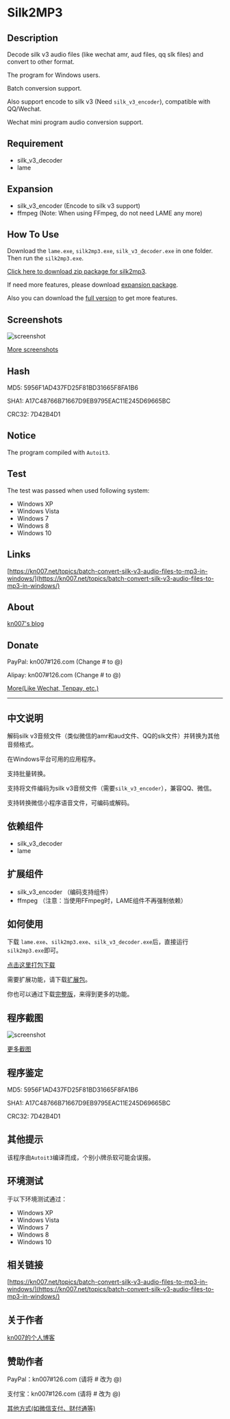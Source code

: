 # Silk2MP3

## Description

Decode silk v3 audio files (like wechat amr, aud files, qq slk files) and convert to other format.

The program for Windows users.

Batch conversion support.

Also support encode to silk v3 (Need `silk_v3_encoder`), compatible with QQ/Wechat.

Wechat mini program audio conversion support.

## Requirement

* silk_v3_decoder
* lame

## Expansion

* silk_v3_encoder (Encode to silk v3 support)
* ffmpeg (Note: When using FFmpeg, do not need LAME any more)

## How To Use

Download the `lame.exe`, `silk2mp3.exe`, `silk_v3_decoder.exe` in one folder. Then run the `silk2mp3.exe`.

[Click here to download zip package for silk2mp3](https://dl.kn007.net/directlink/silk2mp3.zip "silk2mp3.zip").

If need more features, please download [expansion package](https://dl.kn007.net/directlink/silk2mp3-expansion.zip "silk2mp3-expansion.zip").

Also you can download the [full version](https://dl.kn007.net/directlink/silk2mp3-full.zip "silk2mp3-full.zip") to get more features.

## Screenshots

![screenshot](/windows/screenshots/20170528161558.png?raw=true "Screenshot")

[More screenshots](/windows/screenshots/)

## Hash

MD5: 5956F1AD437FD25F81BD31665F8FA1B6

SHA1: A17C48766B71667D9EB9795EAC11E245D69665BC

CRC32: 7D42B4D1

## Notice

The program compiled with `Autoit3`.

## Test

The test was passed when used following system:
* Windows XP
* Windows Vista
* Windows 7
* Windows 8
* Windows 10

## Links

[https://kn007.net/topics/batch-convert-silk-v3-audio-files-to-mp3-in-windows/](https://kn007.net/topics/batch-convert-silk-v3-audio-files-to-mp3-in-windows/)

## About

[kn007's blog](https://kn007.net) 

## Donate

PayPal: kn007#126.com (Change # to @)

Alipay: kn007#126.com (Change # to @)

[More(Like Wechat, Tenpay, etc.)](https://kn007.net/donate/) 

*** 

## 中文说明
解码silk v3音频文件（类似微信的amr和aud文件、QQ的slk文件）并转换为其他音频格式。

在Windows平台可用的应用程序。

支持批量转换。

支持将文件编码为silk v3音频文件（需要`silk_v3_encoder`），兼容QQ、微信。

支持转换微信小程序语音文件，可编码或解码。

## 依赖组件

* silk_v3_decoder
* lame

## 扩展组件

* silk_v3_encoder （编码支持组件）
* ffmpeg （注意：当使用FFmpeg时，LAME组件不再强制依赖）

## 如何使用

下载 `lame.exe`、`silk2mp3.exe`、`silk_v3_decoder.exe`后，直接运行`silk2mp3.exe`即可。

[点击这里打包下载](https://dl.kn007.net/directlink/silk2mp3.zip "silk2mp3.zip")

需要扩展功能，请下载[扩展包](https://dl.kn007.net/directlink/silk2mp3-expansion.zip "silk2mp3-expansion.zip")。

你也可以通过下载[完整版](https://dl.kn007.net/directlink/silk2mp3-full.zip "silk2mp3-full.zip")，来得到更多的功能。

## 程序截图

![screenshot](/windows/screenshots/20170528161523.png?raw=true "Screenshot")

[更多截图](/windows/screenshots/)

## 程序鉴定

MD5: 5956F1AD437FD25F81BD31665F8FA1B6

SHA1: A17C48766B71667D9EB9795EAC11E245D69665BC

CRC32: 7D42B4D1

## 其他提示

该程序由`Autoit3`编译而成，个别小牌杀软可能会误报。

## 环境测试

于以下环境测试通过：
* Windows XP
* Windows Vista
* Windows 7
* Windows 8
* Windows 10

## 相关链接

[https://kn007.net/topics/batch-convert-silk-v3-audio-files-to-mp3-in-windows/](https://kn007.net/topics/batch-convert-silk-v3-audio-files-to-mp3-in-windows/)

## 关于作者

[kn007的个人博客](https://kn007.net) 

## 赞助作者

PayPal：kn007#126.com (请将 # 改为 @)

支付宝：kn007#126.com (请将 # 改为 @)

[其他方式(如微信支付、财付通等)](https://kn007.net/donate/) 
